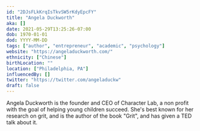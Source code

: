 ```yaml
---
id: "2DJsFLkKrqIsTkvSW5rKdyEpcFY"
title: "Angela Duckworth"
aka: []
date: 2021-05-29T13:25:26-07:00
dob: 1970-01-01
dod: YYYY-MM-DD
tags: ["author", "entrepreneur", "academic", "psychology"]
website: "https://angeladuckworth.com/"
ethnicity: ["Chinese"]
birthLocation: ""
location: ["Philadelphia, PA"]
influencedBy: []
twitter: "https://twitter.com/angeladuckw"
draft: false
---
```


Angela Duckworth is the founder and CEO of Character Lab, a non profit with the
goal of helping young children succeed. She's best known for her research on
grit, and is the author of the book "Grit", and has given a TED talk about it.

